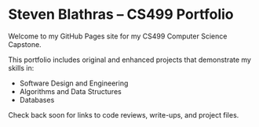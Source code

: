 # Steven Blathras – CS499 Portfolio

Welcome to my GitHub Pages site for my CS499 Computer Science Capstone.

This portfolio includes original and enhanced projects that demonstrate my skills in:

- Software Design and Engineering
- Algorithms and Data Structures
- Databases

Check back soon for links to code reviews, write-ups, and project files.
